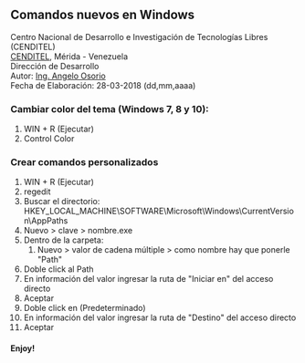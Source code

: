 ## Comandos nuevos en Windows
Centro Nacional de Desarrollo e Investigación de Tecnologías Libres (CENDITEL) <br>
[CENDITEL](https://www.cenditel.gob.ve/), Mérida - Venezuela<br>
Dirección de Desarrollo<br>
Autor: [Ing. Angelo Osorio](https://twitter.com/Engel_PAIN)<br>
Fecha de Elaboración: 28-03-2018 (dd,mm,aaaa)


### Cambiar color del tema (Windows 7, 8 y 10):
1. WIN + R (Ejecutar)
2. Control Color

### Crear comandos personalizados
1. WIN + R (Ejecutar)
1. regedit
1. Buscar el directorio: HKEY_LOCAL_MACHINE\SOFTWARE\Microsoft\Windows\CurrentVersion\AppPaths
1. Nuevo > clave > nombre.exe
1. Dentro de la carpeta:
   1. Nuevo > valor de cadena múltiple > como nombre hay que ponerle "Path"
1. Doble click al Path
1. En información del valor ingresar la ruta de "Iniciar en" del acceso directo
1. Aceptar
1. Doble click en (Predeterminado)
1. En información del valor ingresar la ruta de "Destino" del acceso directo
1. Aceptar

#### Enjoy!